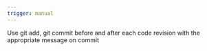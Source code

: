```yaml
---
trigger: manual
---
```


Use git add, git commit before and after each code revision with the appropriate message on commit